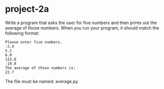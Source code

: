 # project-2a

Write a program that asks the user for five numbers and then prints out the average of those numbers.
When you run your program, it should match the following format:
```
Please enter five numbers.
-2.4
5.1
6.0
123.8
-19.0
The average of those numbers is:
22.7
```
The file must be named: average.py
